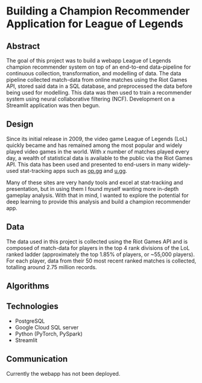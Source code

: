 # Building a Champion Recommender Application for League of Legends

## Abstract

The goal of this project was to build a webapp League of Legends champion recommender system on top of an end-to-end data-pipeline for continuous collection, transformation, and modelling of data.  The data pipeline collected match-data from online matches using the Riot Games API, stored said data in a SQL database, and preprocessed the data before being used for modelling.  This data was then used to train a recommender system using neural collaborative filtering (NCF). Development on a Streamlit application was then begun.

## Design

Since its initial release in 2009, the video game League of Legends (LoL) quickly became and has remained among the most popular and widely played video games in the world. With *x* number of matches played every day, a wealth of statistical data is available to the public via the Riot Games API. This data has been used and presented to end-users in many widely-used stat-tracking apps such as [op.gg](https://na.op.gg/) and [u.gg](https://u.gg/).

Many of these sites are very handy tools and excel at stat-tracking and presentation, but in using them I found myself wanting more in-depth gameplay analysis. With that in mind, I wanted to explore the potential for deep learning to provide this analysis and build a champion recommender app.

## Data

The data used in this project is collected using the Riot Games API and is composed of match-data for players in the top 4 rank divisions of the LoL ranked ladder (approximately the top 1.85% of players, or ~55,000 players). For each player, data from their 50 most recent ranked matches is collected, totalling around 2.75 million records.

## Algorithms




## Technologies

- PostgreSQL
- Google Cloud SQL server
- Python (PyTorch, PySpark)
- Streamlit


## Communication

Currently the webapp has not been deployed. 
